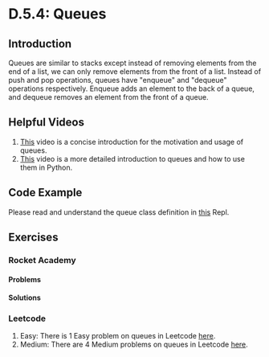 # D.5.4: Queues

## Introduction

Queues are similar to stacks except instead of removing elements from the end of a list, we can only remove elements from the front of a list. Instead of push and pop operations, queues have "enqueue" and "dequeue" operations respectively. Enqueue adds an element to the back of a queue, and dequeue removes an element from the front of a queue.

## Helpful Videos

1. [This](https://www.youtube.com/watch?v=9Obx8TTQnaY) video is a concise introduction for the motivation and usage of queues.
2. [This](https://www.youtube.com/watch?v=Y7wZO2tMjnY) video is a more detailed introduction to queues and how to use them in Python.

## Code Example

Please read and understand the queue class definition in [this](https://repl.it/@kaiyuanneo/queue-class-definition#main.py) Repl.

## Exercises

### Rocket Academy

#### Problems

#### Solutions

### Leetcode

1. Easy: There is 1 Easy problem on queues in Leetcode [here](https://leetcode.com/problemset/all/?topicSlugs=queue&difficulty=Easy).
2. Medium: There are 4 Medium problems on queues in Leetcode [here](https://leetcode.com/problemset/all/?topicSlugs=queue&difficulty=Medium).

